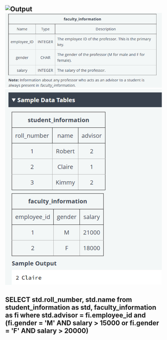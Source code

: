 ![Output](images/1.png)
![Output](images/2.png)
![Output](images/3.png)
-----------------------------
SELECT std.roll_number, std.name from student_information as std, faculty_information as fi
where std.advisor = fi.employee_id and (fi.gender = 'M' AND salary > 15000 or fi.gender = 'F' AND salary > 20000)
------------------------------
